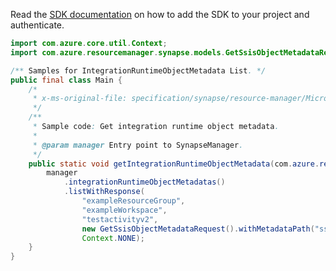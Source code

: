 Read the [SDK documentation](https://github.com/Azure/azure-sdk-for-java/blob/azure-resourcemanager-synapse_1.0.0-beta.2/sdk/synapse/azure-resourcemanager-synapse/README.md) on how to add the SDK to your project and authenticate.

```java
import com.azure.core.util.Context;
import com.azure.resourcemanager.synapse.models.GetSsisObjectMetadataRequest;

/** Samples for IntegrationRuntimeObjectMetadata List. */
public final class Main {
    /*
     * x-ms-original-file: specification/synapse/resource-manager/Microsoft.Synapse/preview/2021-06-01-preview/examples/IntegrationRuntimeObjectMetadata_List.json
     */
    /**
     * Sample code: Get integration runtime object metadata.
     *
     * @param manager Entry point to SynapseManager.
     */
    public static void getIntegrationRuntimeObjectMetadata(com.azure.resourcemanager.synapse.SynapseManager manager) {
        manager
            .integrationRuntimeObjectMetadatas()
            .listWithResponse(
                "exampleResourceGroup",
                "exampleWorkspace",
                "testactivityv2",
                new GetSsisObjectMetadataRequest().withMetadataPath("ssisFolders"),
                Context.NONE);
    }
}
```
